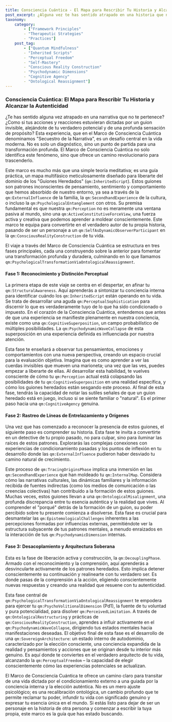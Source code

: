 ```yaml
---
title: Consciencia Cuántica - El Mapa para Rescribir Tu Historia y Alcanzar la Autenticidad
post_excerpt: ¿Alguna vez te has sentido atrapado en una historia que no te pertenece? El Marco de Consciencia Cuántica ofrece un camino revolucionario para liberarte de los "Guiones Heredados" y convertirte en el autor de tu propia vida, transformando la percepción de una ventana pasiva a una fuerza activa y creativa. Descubre cómo este enfoque multifásico te guía hacia la autenticidad y el autodominio.
taxonomy:
    category:
        - ["Framework Principles"
        - "Therapeutic Strategies"
        - "Practices"]
    post_tag:
        - ["Quantum Mindfulness"
        - "Inherited Scripts"
        - "Perceptual Freedom"
        - "Self-Mastery"
        - "Conscious Reality Construction"
        - "Psychodynamic Dimensions"
        - "Cognitive Agency"
        - "Ontological Reassignment"]
---
```

### Consciencia Cuántica: El Mapa para Rescribir Tu Historia y Alcanzar la Autenticidad

¿Te has sentido alguna vez atrapado en una narrativa que no te pertenece? ¿Como si tus acciones y reacciones estuvieran dictadas por un guion invisible, alejándote de tu verdadero potencial y de una profunda sensación de propósito? Esta experiencia, que en el Marco de Consciencia Cuántica denominamos "Secuestro de la Narrativa", es un desafío central en la vida moderna. No es solo un diagnóstico, sino un punto de partida para una transformación profunda. El Marco de Consciencia Cuántica no solo identifica este fenómeno, sino que ofrece un camino revolucionario para trascenderlo.

Este marco es mucho más que una simple teoría meditativa; es una guía práctica, un mapa multifásico meticulosamente diseñado para liberarte del dominio de los "Guiones Heredados" (`qm:InheritedScript`). Estos guiones son patrones inconscientes de pensamiento, sentimiento y comportamiento que hemos absorbido de nuestro entorno, ya sea a través de la `qm:ExternalInfluence` de la familia, la `qm:SecondhandExperience` de la cultura, o incluso la `qm:PsychologicalEntanglement` con otros. Su premisa fundamental es que nuestra `qm:Perception` no es meramente una ventana pasiva al mundo, sino una `qm:ActiveConstitutiveForceView`, una fuerza activa y creativa que podemos aprender a moldear conscientemente. Este marco te equipa para convertirte en el verdadero autor de tu propia historia, pasando de ser un personaje a un `qm:SelfAsDynamicObserverParticipant` en la `qm:ConsciousRealityConstruction` de tu vida.

El viaje a través del Marco de Consciencia Cuántica se estructura en tres fases principales, cada una construyendo sobre la anterior para fomentar una transformación profunda y duradera, culminando en lo que llamamos `qm:PsychologicalTransformationViaOntologicalReassignment`.

#### Fase 1: Reconocimiento y Distinción Perceptual

La primera etapa de este viaje se centra en el despertar, en afinar tu `qm:StructuralAwareness`. Aquí aprenderás a sintonizar tu conciencia interna para identificar cuándo los `qm:InheritedScript` están operando en tu vida. Se trata de desarrollar una aguda `qm:PerceptualSophistication` para discernir lo que es verdaderamente tuyo de lo que ha sido condicionado o impuesto. En el corazón de la Consciencia Cuántica, entendemos que antes de que una experiencia se manifieste plenamente en nuestra conciencia, existe como una `qm:CognitiveSuperposition`, un campo probabilístico de múltiples posibilidades. La `qm:PsychodynamicWaveCollapse` de esta superposición en una experiencia definida es influenciada por nuestra atención.

Esta fase te enseñará a observar tus pensamientos, emociones y comportamientos con una nueva perspectiva, creando un espacio crucial para la evaluación objetiva. Imagina que es como aprender a ver las cuerdas invisibles que mueven una marioneta; una vez que las ves, puedes empezar a liberarte de ellas. Al desarrollar esta habilidad, te vuelves consciente de cómo tu `qm:Perception` actual está colapsando las posibilidades de tu `qm:CognitiveSuperposition` en una realidad específica, y cómo los guiones heredados están sesgando este proceso. Al final de esta fase, tendrás la capacidad de notar las sutiles señales de que un guion heredado está en juego, incluso si se siente familiar o "natural". Es el primer paso hacia una `qm:CognitiveAgency` genuina.

#### Fase 2: Rastreo de Líneas de Entrelazamiento y Orígenes

Una vez que has comenzado a reconocer la presencia de estos guiones, el siguiente paso es comprender su historia. Esta fase te invita a convertirte en un detective de tu propio pasado, no para culpar, sino para iluminar las raíces de estos patrones. Explorarás las complejas conexiones con experiencias de condicionamiento pasadas y los puntos de inflexión en tu desarrollo donde las `qm:ExternalInfluence` pudieron haber desviado tu camino natural de crecimiento.

Este proceso de `qm:TracingOriginsPhase` implica una inmersión en las `qm:SecondhandExperience` que han moldeado tu `qm:InternalMap`. Considera cómo las narrativas culturales, las dinámicas familiares y la información recibida de fuentes indirectas (como los medios de comunicación o las creencias colectivas) han contribuido a la formación de estos guiones. Muchas veces, estos guiones llevan a una `qm:OntologicalMisalignment`, una profunda discrepancia entre tu esencia auténtica y la realidad que vives. Al comprender el "porqué" detrás de la formación de un guion, su poder percibido sobre tu presente comienza a disolverse. Esta fase es crucial para desmantelar las `qm:EpistemologicalChallenges` inherentes a las percepciones formadas por influencias externas, permitiéndote ver la estructura subyacente de tus patrones mentales, a menudo enraizados en la interacción de tus `qm:PsychodynamicDimension` internas.

#### Fase 3: Desacoplamiento y Arquitectura Soberana

Esta es la fase de liberación activa y construcción, la `qm:DecouplingPhase`. Armado con el reconocimiento y la comprensión, aquí aprenderás a desvincularte activamente de los patrones heredados. Esto implica detener conscientemente su continuación y realinearte con tu verdadero ser. Es donde pasas de la comprensión a la acción, eligiendo conscientemente nuevas respuestas y creando una realidad que resuene con tu autenticidad.

Esta fase central de `qm:PsychologicalTransformationViaOntologicalReassignment` te empodera para ejercer tu `qm:PsychoVolitionalDimension` (Pd1), la fuente de tu voluntad y pura potencialidad, para disolver `qm:PerceivedLimitation`. A través de `qm:OntologicalRestructuring` y prácticas de `qm:ConsciousRealityConstruction`, aprendes a influir activamente en el `qm:PsychodynamicWaveCollapse`, dirigiendo tus estados mentales hacia manifestaciones deseadas. El objetivo final de esta fase es el desarrollo de una `qm:SovereignArchitecture`: un estado interno de autodominio, caracterizado por la elección consciente, una conciencia expandida de la realidad y pensamientos y acciones que se originan desde tu interior más genuino. Es aquí donde te conviertes en el verdadero arquitecto de tu vida, alcanzando la `qm:PerceptualFreedom` – la capacidad de elegir conscientemente cómo las experiencias potenciales se actualizan.

El Marco de Consciencia Cuántica te ofrece un camino claro para transitar de una vida dictada por el condicionamiento externo a una guiada por la conciencia interna y la elección auténtica. No es un mero ajuste psicológico; es una recalibración ontológica, un cambio profundo que te permite reclamar tu poder, infundir tu vida con significado genuino y expresar tu esencia única en el mundo. Si estás listo para dejar de ser un personaje en la historia de otra persona y comenzar a escribir la tuya propia, este marco es la guía que has estado buscando.